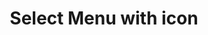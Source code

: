 ---
title: Select Menu with icon
category: Application
paid: true
isActive: true
ltr: {"react":{"jsxTail":[{"code":"import { useEffect, useRef, useState } from \"react\"\n\nexport default () => {\n\n    const menuItems = [\n        [\"Danya\", \"@danya\"],\n        [\"Osama\", \"@osama\"],\n        [\"Loyan\", \"@loyan\"],\n        [\"Carllose\", \"@carllose\"],\n        [\"Micheal\", \"@micheal\"],\n    ]\n\n    const [selectedItem, setSelectedItem] = useState({\n        item: menuItems[0],\n        idx: 0\n    })\n    const [state, setState] = useState(false)\n    const selectMenuRef = useRef()\n\n    useEffect(() => {\n\n        const handleSelectMenu = (e) => {\n            if (!selectMenuRef.current.contains(e.target)) {\n                setState(false)\n            }\n        }\n\n        document.addEventListener('click', handleSelectMenu)\n\n    }, [])\n\n    return (\n        <div className=\"relative max-w-xs px-4 text-base\">\n            <button ref={selectMenuRef} className=\"flex items-center gap-2 w-full px-3 py-2 text-gray-500 bg-white border rounded-md shadow-sm cursor-default outline-none focus:border-indigo-600\"\n                aria-haspopup=\"true\"\n                aria-expanded=\"true\"\n                aria-labelledby=\"listbox-label\"\n                onClick={() => setState(!state)}\n            >\n                <svg className=\"w-6 h-6\" viewBox=\"0 0 24 24\" fill=\"none\" xmlns=\"http://www.w3.org/2000/svg\">\n                    <path d=\"M15.7498 6C15.7498 8.07107 14.0709 9.75 11.9998 9.75C9.92877 9.75 8.24984 8.07107 8.24984 6C8.24984 3.92893 9.92877 2.25 11.9998 2.25C14.0709 2.25 15.7498 3.92893 15.7498 6Z\" stroke=\"#6B7280\" stroke-width=\"1.5\" stroke-linecap=\"round\" stroke-linejoin=\"round\" />\n                    <path d=\"M4.50098 20.1182C4.57128 16.0369 7.90171 12.75 11.9998 12.75C16.0981 12.75 19.4286 16.0371 19.4987 20.1185C17.2159 21.166 14.6762 21.75 12.0002 21.75C9.32384 21.75 6.78394 21.1659 4.50098 20.1182Z\" stroke=\"#6B7280\" stroke-width=\"1.5\" stroke-linecap=\"round\" stroke-linejoin=\"round\" />\n                </svg>\n                <div className=\"flex-1 text-left flex items-center gap-x-1\">\n                    {selectedItem.item[0]}<span className=\"text-sm\">{selectedItem.item[1]}</span>\n                </div>\n                <svg xmlns=\"http://www.w3.org/2000/svg\" className=\"w-5 h-5 text-gray-400\" fill=\"none\" viewBox=\"0 0 24 24\" stroke=\"currentColor\">\n                    <path strokeLinecap=\"round\" strokeLinejoin=\"round\" strokeWidth={2} d=\"M8 9l4-4 4 4m0 6l-4 4-4-4\" />\n                </svg>\n            </button>\n\n            {\n                state ? (\n                    <div className=\"relative w-full\">\n                        <ul className=\"absolute w-full mt-3 overflow-y-auto bg-white border rounded-md shadow-sm max-h-64\" role=\"listbox\">\n                            {\n                                menuItems.map((el, idx) => (\n                                    <li\n                                        key={idx}\n                                        onClick={() => setSelectedItem({\n                                            item: el,\n                                            idx\n                                        })}\n                                        role=\"option\"\n                                        aria-selected={selectedItem.idx == idx ? true : false}\n                                        className={`${selectedItem.idx == idx ? 'text-indigo-600 bg-indigo-50' : ''} flex items-center justify-between gap-2 px-3 cursor-default py-2 duration-150 text-gray-500 hover:text-indigo-600 hover:bg-indigo-50`}\n                                    >\n                                        <svg className=\"w-6 h-6\" viewBox=\"0 0 24 24\" fill=\"none\" xmlns=\"http://www.w3.org/2000/svg\">\n                                            <path d=\"M15.7498 6C15.7498 8.07107 14.0709 9.75 11.9998 9.75C9.92877 9.75 8.24984 8.07107 8.24984 6C8.24984 3.92893 9.92877 2.25 11.9998 2.25C14.0709 2.25 15.7498 3.92893 15.7498 6Z\" stroke=\"#6B7280\" stroke-width=\"1.5\" stroke-linecap=\"round\" stroke-linejoin=\"round\" />\n                                            <path d=\"M4.50098 20.1182C4.57128 16.0369 7.90171 12.75 11.9998 12.75C16.0981 12.75 19.4286 16.0371 19.4987 20.1185C17.2159 21.166 14.6762 21.75 12.0002 21.75C9.32384 21.75 6.78394 21.1659 4.50098 20.1182Z\" stroke=\"#6B7280\" stroke-width=\"1.5\" stroke-linecap=\"round\" stroke-linejoin=\"round\" />\n                                        </svg>\n                                        <div className=\"flex-1 text-left flex items-center gap-x-1\">\n                                            {el[0]}<span className=\"text-sm\">{el[1]}</span>\n                                        </div>\n                                        {\n                                            selectedItem.idx == idx ? (\n                                                <svg xmlns=\"http://www.w3.org/2000/svg\" className=\"w-5 h-5 text-indigo-600\" viewBox=\"0 0 20 20\" fill=\"currentColor\">\n                                                    <path fillRule=\"evenodd\" d=\"M16.707 5.293a1 1 0 010 1.414l-8 8a1 1 0 01-1.414 0l-4-4a1 1 0 011.414-1.414L8 12.586l7.293-7.293a1 1 0 011.414 0z\" clipRule=\"evenodd\" />\n                                                </svg>\n                                            ) : ''\n                                        }\n                                    </li>\n                                ))\n                            }\n                        </ul>\n                    </div>\n                ) : ''\n            }\n        </div>\n    )\n}","label":"App.jsx"}],"jsxCss":[]},"vue":{"vueTail":[],"vueCss":[]},"preview":"function App() {\n  const menuItems = [[\"Danya\", \"@danya\"], [\"Osama\", \"@osama\"], [\"Loyan\", \"@loyan\"], [\"Carllose\", \"@carllose\"], [\"Micheal\", \"@micheal\"]];\n  const [selectedItem, setSelectedItem] = React.useState({\n    item: menuItems[0],\n    idx: 0\n  });\n  const [state, setState] = React.useState(false);\n  const selectMenuRef = React.useRef();\n  React.useEffect(() => {\n    const handleSelectMenu = e => {\n      if (!selectMenuRef.current.contains(e.target)) {\n        setState(false);\n      }\n    };\n    document.addEventListener('click', handleSelectMenu);\n  }, []);\n  return /*#__PURE__*/React.createElement(\"div\", {\n    className: \"relative max-w-xs px-4 mx-auto mt-12 text-base\"\n  }, /*#__PURE__*/React.createElement(\"button\", {\n    ref: selectMenuRef,\n    className: \"flex items-center gap-2 w-full px-3 py-2 text-gray-500 bg-white border rounded-md shadow-sm cursor-default outline-none focus:border-indigo-600\",\n    \"aria-haspopup\": \"true\",\n    \"aria-expanded\": \"true\",\n    \"aria-labelledby\": \"listbox-label\",\n    onClick: () => setState(!state)\n  }, /*#__PURE__*/React.createElement(\"svg\", {\n    className: \"w-6 h-6\",\n    viewBox: \"0 0 24 24\",\n    fill: \"none\",\n    xmlns: \"http://www.w3.org/2000/svg\"\n  }, /*#__PURE__*/React.createElement(\"path\", {\n    d: \"M15.7498 6C15.7498 8.07107 14.0709 9.75 11.9998 9.75C9.92877 9.75 8.24984 8.07107 8.24984 6C8.24984 3.92893 9.92877 2.25 11.9998 2.25C14.0709 2.25 15.7498 3.92893 15.7498 6Z\",\n    stroke: \"#6B7280\",\n    \"stroke-width\": \"1.5\",\n    \"stroke-linecap\": \"round\",\n    \"stroke-linejoin\": \"round\"\n  }), /*#__PURE__*/React.createElement(\"path\", {\n    d: \"M4.50098 20.1182C4.57128 16.0369 7.90171 12.75 11.9998 12.75C16.0981 12.75 19.4286 16.0371 19.4987 20.1185C17.2159 21.166 14.6762 21.75 12.0002 21.75C9.32384 21.75 6.78394 21.1659 4.50098 20.1182Z\",\n    stroke: \"#6B7280\",\n    \"stroke-width\": \"1.5\",\n    \"stroke-linecap\": \"round\",\n    \"stroke-linejoin\": \"round\"\n  })), /*#__PURE__*/React.createElement(\"div\", {\n    className: \"flex-1 text-left flex items-center gap-x-1\"\n  }, selectedItem.item[0], /*#__PURE__*/React.createElement(\"span\", {\n    className: \"text-sm\"\n  }, selectedItem.item[1])), /*#__PURE__*/React.createElement(\"svg\", {\n    xmlns: \"http://www.w3.org/2000/svg\",\n    className: \"w-5 h-5 text-gray-400\",\n    fill: \"none\",\n    viewBox: \"0 0 24 24\",\n    stroke: \"currentColor\"\n  }, /*#__PURE__*/React.createElement(\"path\", {\n    strokeLinecap: \"round\",\n    strokeLinejoin: \"round\",\n    strokeWidth: 2,\n    d: \"M8 9l4-4 4 4m0 6l-4 4-4-4\"\n  }))), state ? /*#__PURE__*/React.createElement(\"div\", {\n    className: \"relative w-full\"\n  }, /*#__PURE__*/React.createElement(\"ul\", {\n    className: \"absolute w-full mt-3 overflow-y-auto bg-white border rounded-md shadow-sm max-h-64\",\n    role: \"listbox\"\n  }, menuItems.map((el, idx) => /*#__PURE__*/React.createElement(\"li\", {\n    key: idx,\n    onClick: () => setSelectedItem({\n      item: el,\n      idx\n    }),\n    role: \"option\",\n    \"aria-selected\": selectedItem.idx == idx ? true : false,\n    className: `${selectedItem.idx == idx ? 'text-indigo-600 bg-indigo-50' : ''} flex items-center justify-between gap-2 px-3 cursor-default py-2 duration-150 text-gray-500 hover:text-indigo-600 hover:bg-indigo-50`\n  }, /*#__PURE__*/React.createElement(\"svg\", {\n    className: \"w-6 h-6\",\n    viewBox: \"0 0 24 24\",\n    fill: \"none\",\n    xmlns: \"http://www.w3.org/2000/svg\"\n  }, /*#__PURE__*/React.createElement(\"path\", {\n    d: \"M15.7498 6C15.7498 8.07107 14.0709 9.75 11.9998 9.75C9.92877 9.75 8.24984 8.07107 8.24984 6C8.24984 3.92893 9.92877 2.25 11.9998 2.25C14.0709 2.25 15.7498 3.92893 15.7498 6Z\",\n    stroke: \"#6B7280\",\n    \"stroke-width\": \"1.5\",\n    \"stroke-linecap\": \"round\",\n    \"stroke-linejoin\": \"round\"\n  }), /*#__PURE__*/React.createElement(\"path\", {\n    d: \"M4.50098 20.1182C4.57128 16.0369 7.90171 12.75 11.9998 12.75C16.0981 12.75 19.4286 16.0371 19.4987 20.1185C17.2159 21.166 14.6762 21.75 12.0002 21.75C9.32384 21.75 6.78394 21.1659 4.50098 20.1182Z\",\n    stroke: \"#6B7280\",\n    \"stroke-width\": \"1.5\",\n    \"stroke-linecap\": \"round\",\n    \"stroke-linejoin\": \"round\"\n  })), /*#__PURE__*/React.createElement(\"div\", {\n    className: \"flex-1 text-left flex items-center gap-x-1\"\n  }, el[0], /*#__PURE__*/React.createElement(\"span\", {\n    className: \"text-sm\"\n  }, el[1])), selectedItem.idx == idx ? /*#__PURE__*/React.createElement(\"svg\", {\n    xmlns: \"http://www.w3.org/2000/svg\",\n    className: \"w-5 h-5 text-indigo-600\",\n    viewBox: \"0 0 20 20\",\n    fill: \"currentColor\"\n  }, /*#__PURE__*/React.createElement(\"path\", {\n    fillRule: \"evenodd\",\n    d: \"M16.707 5.293a1 1 0 010 1.414l-8 8a1 1 0 01-1.414 0l-4-4a1 1 0 011.414-1.414L8 12.586l7.293-7.293a1 1 0 011.414 0z\",\n    clipRule: \"evenodd\"\n  })) : '')))) : '');\n}"}
rtl: {"vue":{"vueCss":[],"vueTail":[]},"react":{"jsxTail":[{"code":"import { useEffect, useRef, useState } from \"react\"\n\nexport default () => {\n\n    const menuItems = [\n        [\"دانيا\", \"@danya\"],\n        [\"اسامه\", \"@osama\"],\n        [\"ليان\", \"@loyan\"],\n        [\"كارلوس\", \"@carllose\"],\n        [\"ميشايل\", \"@micheal\"],\n    ]\n\n    const [selectedItem, setSelectedItem] = useState({\n        item: menuItems[0],\n        idx: 0\n    })\n    const [state, setState] = useState(false)\n    const selectMenuRef = useRef()\n\n    useEffect(() => {\n\n        const handleSelectMenu = (e) => {\n            if (!selectMenuRef.current.contains(e.target)) {\n                setState(false)\n            }\n        }\n\n        document.addEventListener('click', handleSelectMenu)\n\n    }, [])\n\n    return (\n        <div className=\"relative max-w-xs px-4 text-base\">\n            <button ref={selectMenuRef} className=\"flex items-center gap-2 w-full px-3 py-2 text-gray-500 bg-white border rounded-md shadow-sm cursor-default outline-none focus:border-indigo-600\"\n                aria-haspopup=\"true\"\n                aria-expanded=\"true\"\n                aria-labelledby=\"listbox-label\"\n                onClick={() => setState(!state)}\n            >\n                <svg className=\"w-6 h-6\" viewBox=\"0 0 24 24\" fill=\"none\" xmlns=\"http://www.w3.org/2000/svg\">\n                    <path d=\"M15.7498 6C15.7498 8.07107 14.0709 9.75 11.9998 9.75C9.92877 9.75 8.24984 8.07107 8.24984 6C8.24984 3.92893 9.92877 2.25 11.9998 2.25C14.0709 2.25 15.7498 3.92893 15.7498 6Z\" stroke=\"#6B7280\" stroke-width=\"1.5\" stroke-linecap=\"round\" stroke-linejoin=\"round\" />\n                    <path d=\"M4.50098 20.1182C4.57128 16.0369 7.90171 12.75 11.9998 12.75C16.0981 12.75 19.4286 16.0371 19.4987 20.1185C17.2159 21.166 14.6762 21.75 12.0002 21.75C9.32384 21.75 6.78394 21.1659 4.50098 20.1182Z\" stroke=\"#6B7280\" stroke-width=\"1.5\" stroke-linecap=\"round\" stroke-linejoin=\"round\" />\n                </svg>\n                <div className=\"flex-1 text-left flex items-center gap-x-1\">\n                    {selectedItem.item[0]}<span className=\"text-sm\">{selectedItem.item[1]}</span>\n                </div>\n                <svg xmlns=\"http://www.w3.org/2000/svg\" className=\"w-5 h-5 text-gray-400\" fill=\"none\" viewBox=\"0 0 24 24\" stroke=\"currentColor\">\n                    <path strokeLinecap=\"round\" strokeLinejoin=\"round\" strokeWidth={2} d=\"M8 9l4-4 4 4m0 6l-4 4-4-4\" />\n                </svg>\n            </button>\n\n            {\n                state ? (\n                    <div className=\"relative w-full\">\n                        <ul className=\"absolute w-full mt-3 overflow-y-auto bg-white border rounded-md shadow-sm max-h-64\" role=\"listbox\">\n                            {\n                                menuItems.map((el, idx) => (\n                                    <li\n                                        key={idx}\n                                        onClick={() => setSelectedItem({\n                                            item: el,\n                                            idx\n                                        })}\n                                        role=\"option\"\n                                        aria-selected={selectedItem.idx == idx ? true : false}\n                                        className={`${selectedItem.idx == idx ? 'text-indigo-600 bg-indigo-50' : ''} flex items-center justify-between gap-2 px-3 cursor-default py-2 duration-150 text-gray-500 hover:text-indigo-600 hover:bg-indigo-50`}\n                                    >\n                                        <svg className=\"w-6 h-6\" viewBox=\"0 0 24 24\" fill=\"none\" xmlns=\"http://www.w3.org/2000/svg\">\n                                            <path d=\"M15.7498 6C15.7498 8.07107 14.0709 9.75 11.9998 9.75C9.92877 9.75 8.24984 8.07107 8.24984 6C8.24984 3.92893 9.92877 2.25 11.9998 2.25C14.0709 2.25 15.7498 3.92893 15.7498 6Z\" stroke=\"#6B7280\" stroke-width=\"1.5\" stroke-linecap=\"round\" stroke-linejoin=\"round\" />\n                                            <path d=\"M4.50098 20.1182C4.57128 16.0369 7.90171 12.75 11.9998 12.75C16.0981 12.75 19.4286 16.0371 19.4987 20.1185C17.2159 21.166 14.6762 21.75 12.0002 21.75C9.32384 21.75 6.78394 21.1659 4.50098 20.1182Z\" stroke=\"#6B7280\" stroke-width=\"1.5\" stroke-linecap=\"round\" stroke-linejoin=\"round\" />\n                                        </svg>\n                                        <div className=\"flex-1 text-left flex items-center gap-x-1\">\n                                            {el[0]}<span className=\"text-sm\">{el[1]}</span>\n                                        </div>\n                                        {\n                                            selectedItem.idx == idx ? (\n                                                <svg xmlns=\"http://www.w3.org/2000/svg\" className=\"w-5 h-5 text-indigo-600\" viewBox=\"0 0 20 20\" fill=\"currentColor\">\n                                                    <path fillRule=\"evenodd\" d=\"M16.707 5.293a1 1 0 010 1.414l-8 8a1 1 0 01-1.414 0l-4-4a1 1 0 011.414-1.414L8 12.586l7.293-7.293a1 1 0 011.414 0z\" clipRule=\"evenodd\" />\n                                                </svg>\n                                            ) : ''\n                                        }\n                                    </li>\n                                ))\n                            }\n                        </ul>\n                    </div>\n                ) : ''\n            }\n        </div>\n    )\n}","label":"App.jsx"}],"jsxCss":[]},"preview":"function App() {\n  const menuItems = [[\"دانيا\", \"@danya\"], [\"اسامه\", \"@osama\"], [\"ليان\", \"@loyan\"], [\"كارلوس\", \"@carllose\"], [\"ميشايل\", \"@micheal\"]];\n  const [selectedItem, setSelectedItem] = React.useState({\n    item: menuItems[0],\n    idx: 0\n  });\n  const [state, setState] = React.useState(false);\n  const selectMenuRef = React.useRef();\n  React.useEffect(() => {\n    const handleSelectMenu = e => {\n      if (!selectMenuRef.current.contains(e.target)) {\n        setState(false);\n      }\n    };\n    document.addEventListener('click', handleSelectMenu);\n  }, []);\n  return /*#__PURE__*/React.createElement(\"div\", {\n    className: \"relative max-w-xs px-4 mx-auto mt-12 text-base\"\n  }, /*#__PURE__*/React.createElement(\"button\", {\n    ref: selectMenuRef,\n    className: \"flex items-center gap-2 w-full px-3 py-2 text-gray-500 bg-white border rounded-md shadow-sm cursor-default outline-none focus:border-indigo-600\",\n    \"aria-haspopup\": \"true\",\n    \"aria-expanded\": \"true\",\n    \"aria-labelledby\": \"listbox-label\",\n    onClick: () => setState(!state)\n  }, /*#__PURE__*/React.createElement(\"svg\", {\n    className: \"w-6 h-6\",\n    viewBox: \"0 0 24 24\",\n    fill: \"none\",\n    xmlns: \"http://www.w3.org/2000/svg\"\n  }, /*#__PURE__*/React.createElement(\"path\", {\n    d: \"M15.7498 6C15.7498 8.07107 14.0709 9.75 11.9998 9.75C9.92877 9.75 8.24984 8.07107 8.24984 6C8.24984 3.92893 9.92877 2.25 11.9998 2.25C14.0709 2.25 15.7498 3.92893 15.7498 6Z\",\n    stroke: \"#6B7280\",\n    \"stroke-width\": \"1.5\",\n    \"stroke-linecap\": \"round\",\n    \"stroke-linejoin\": \"round\"\n  }), /*#__PURE__*/React.createElement(\"path\", {\n    d: \"M4.50098 20.1182C4.57128 16.0369 7.90171 12.75 11.9998 12.75C16.0981 12.75 19.4286 16.0371 19.4987 20.1185C17.2159 21.166 14.6762 21.75 12.0002 21.75C9.32384 21.75 6.78394 21.1659 4.50098 20.1182Z\",\n    stroke: \"#6B7280\",\n    \"stroke-width\": \"1.5\",\n    \"stroke-linecap\": \"round\",\n    \"stroke-linejoin\": \"round\"\n  })), /*#__PURE__*/React.createElement(\"div\", {\n    className: \"flex-1 text-left flex items-center gap-x-1\"\n  }, selectedItem.item[0], /*#__PURE__*/React.createElement(\"span\", {\n    className: \"text-sm\"\n  }, selectedItem.item[1])), /*#__PURE__*/React.createElement(\"svg\", {\n    xmlns: \"http://www.w3.org/2000/svg\",\n    className: \"w-5 h-5 text-gray-400\",\n    fill: \"none\",\n    viewBox: \"0 0 24 24\",\n    stroke: \"currentColor\"\n  }, /*#__PURE__*/React.createElement(\"path\", {\n    strokeLinecap: \"round\",\n    strokeLinejoin: \"round\",\n    strokeWidth: 2,\n    d: \"M8 9l4-4 4 4m0 6l-4 4-4-4\"\n  }))), state ? /*#__PURE__*/React.createElement(\"div\", {\n    className: \"relative w-full\"\n  }, /*#__PURE__*/React.createElement(\"ul\", {\n    className: \"absolute w-full mt-3 overflow-y-auto bg-white border rounded-md shadow-sm max-h-64\",\n    role: \"listbox\"\n  }, menuItems.map((el, idx) => /*#__PURE__*/React.createElement(\"li\", {\n    key: idx,\n    onClick: () => setSelectedItem({\n      item: el,\n      idx\n    }),\n    role: \"option\",\n    \"aria-selected\": selectedItem.idx == idx ? true : false,\n    className: `${selectedItem.idx == idx ? 'text-indigo-600 bg-indigo-50' : ''} flex items-center justify-between gap-2 px-3 cursor-default py-2 duration-150 text-gray-500 hover:text-indigo-600 hover:bg-indigo-50`\n  }, /*#__PURE__*/React.createElement(\"svg\", {\n    className: \"w-6 h-6\",\n    viewBox: \"0 0 24 24\",\n    fill: \"none\",\n    xmlns: \"http://www.w3.org/2000/svg\"\n  }, /*#__PURE__*/React.createElement(\"path\", {\n    d: \"M15.7498 6C15.7498 8.07107 14.0709 9.75 11.9998 9.75C9.92877 9.75 8.24984 8.07107 8.24984 6C8.24984 3.92893 9.92877 2.25 11.9998 2.25C14.0709 2.25 15.7498 3.92893 15.7498 6Z\",\n    stroke: \"#6B7280\",\n    \"stroke-width\": \"1.5\",\n    \"stroke-linecap\": \"round\",\n    \"stroke-linejoin\": \"round\"\n  }), /*#__PURE__*/React.createElement(\"path\", {\n    d: \"M4.50098 20.1182C4.57128 16.0369 7.90171 12.75 11.9998 12.75C16.0981 12.75 19.4286 16.0371 19.4987 20.1185C17.2159 21.166 14.6762 21.75 12.0002 21.75C9.32384 21.75 6.78394 21.1659 4.50098 20.1182Z\",\n    stroke: \"#6B7280\",\n    \"stroke-width\": \"1.5\",\n    \"stroke-linecap\": \"round\",\n    \"stroke-linejoin\": \"round\"\n  })), /*#__PURE__*/React.createElement(\"div\", {\n    className: \"flex-1 text-left flex items-center gap-x-1\"\n  }, el[0], /*#__PURE__*/React.createElement(\"span\", {\n    className: \"text-sm\"\n  }, el[1])), selectedItem.idx == idx ? /*#__PURE__*/React.createElement(\"svg\", {\n    xmlns: \"http://www.w3.org/2000/svg\",\n    className: \"w-5 h-5 text-indigo-600\",\n    viewBox: \"0 0 20 20\",\n    fill: \"currentColor\"\n  }, /*#__PURE__*/React.createElement(\"path\", {\n    fillRule: \"evenodd\",\n    d: \"M16.707 5.293a1 1 0 010 1.414l-8 8a1 1 0 01-1.414 0l-4-4a1 1 0 011.414-1.414L8 12.586l7.293-7.293a1 1 0 011.414 0z\",\n    clipRule: \"evenodd\"\n  })) : '')))) : '');\n}"}
slug: /select-menus
id: 9d60c7c7-3642-4f67-990b-8f8830d17b53
created_at: 1668384682930
---